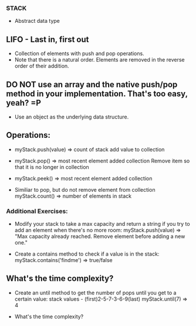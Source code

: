 ### STACK
* Abstract data type
## LIFO - Last in, first out
* Collection of elements with push and pop operations.
* Note that there is a natural order. Elements are removed in the reverse order of their addition.
## DO NOT use an array and the native push/pop method in your implementation. That's too easy, yeah? =P
* Use an object as the underlying data structure.
## Operations:
* myStack.push(value)
 => count of stack
 add value to collection

* myStack.pop()
 => most recent element added collection
 Remove item so that it is no longer in collection
 
* myStack.peek()
 => most recent element added collection
 
* Similiar to pop, but do not remove element from collection
 myStack.count()
 => number of elements in stack

### Additional Exercises:
* Modify your stack to take a max capacity and return a string if you try to add an element when there's no more room:
myStack.push(value)
=> "Max capacity already reached. Remove element before adding a new one."

* Create a contains method to check if a value is in the stack:
myStack.contains('findme')
=> true/false

## What's the time complexity?

* Create an until method to get the number of pops until you get to a certain value:
stack values - (first)2-5-7-3-6-9(last)
myStack.until(7)
=> 4

* What's the time complexity?
